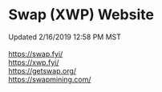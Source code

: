 # Swap (XWP) Website<br>
Updated 2/16/2019 12:58 PM MST<br><br>
https://swap.fyi/<br>
https://xwp.fyi/<br>
https://getswap.org/<br>
https://swapmining.com/
